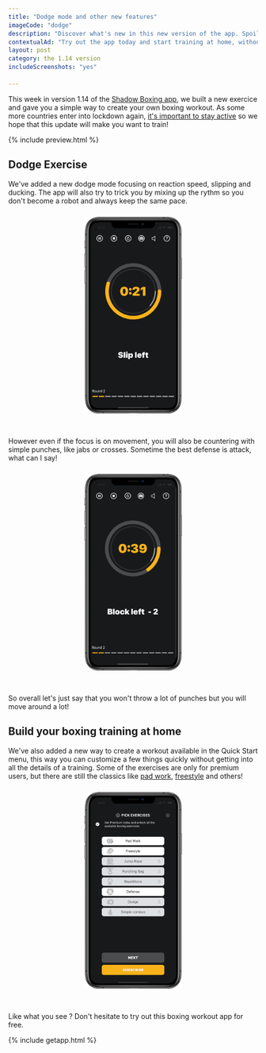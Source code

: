 ```yaml
---
title: "Dodge mode and other new features"
imageCode: "dodge"
description: "Discover what's new in this new version of the app. Spoiler: it's a new exercise focused on movement and a simple way to create your own boxing workout at home."
contextualAd: "Try out the app today and start training at home, without equipment"
layout: post
category: the 1.14 version
includeScreenshots: "yes"

---
```


This week in version 1.14 of the [Shadow Boxing app](/), we built a new exercice and gave you a simple way to create your own boxing workout. As some more countries enter into lockdown again, [it's important to stay active](/boxing-workout-during-lockdown-at-home/) so we hope that this update will make you want to train!


{% include preview.html %}

## Dodge Exercise

We've added a new dodge mode focusing on reaction speed, slipping and ducking. The app will also try to trick you by mixing up the rythm so you don't become a robot and always keep the same pace.

<div style='text-align: center'><img src='/assets/blog/dodge_slip.png' style='width: 200px;margin: 10px 0px 30px 0px;' alt='Boxing dodge app for ios'/></div>

However even if the focus is on movement, you will also be countering with simple punches, like jabs or crosses. Sometime the best defense is attack, what can I say!

<div style='text-align: center'><img src='/assets/blog/dodge_counter.png' style='width: 200px;margin: 10px 0px 30px 0px;' alt='Boxing workout: counters'/></div>

So overall let's just say that you won't throw a lot of punches but you will move around a lot! 

## Build your boxing training at home

We've also added a new way to create a workout available in the Quick Start menu, this way you can customize a few things quickly without getting into all the details of a training. Some of the exercises are only for premium users, but there are still the classics like [pad work](/pad-work-boxing-reflexes/), [freestyle](/importance-of-shadow-boxing/) and others!

<div style='text-align: center'><img src='/assets/blog/build_workout.png' style='width: 200px;margin: 10px 0px 30px 0px;' alt='Boxing dodge app for ios'/></div>

Like what you see ? Don't hesitate to try out this boxing workout app for free.

{% include getapp.html %}



